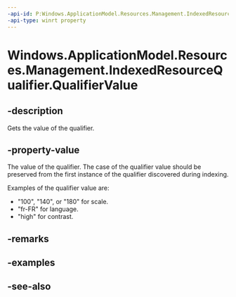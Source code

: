 ```yaml
---
-api-id: P:Windows.ApplicationModel.Resources.Management.IndexedResourceQualifier.QualifierValue
-api-type: winrt property
---
```


<!-- Property syntax
public string QualifierValue { get; }
-->

# Windows.ApplicationModel.Resources.Management.IndexedResourceQualifier.QualifierValue

## -description
Gets the value of the qualifier.

## -property-value
The value of the qualifier. The case of the qualifier value should be preserved from the first instance of the qualifier discovered during indexing.


Examples of the qualifier value are:

+ "100", "140", or "180" for scale.
+ "fr-FR" for language.
+ "high" for contrast.


## -remarks

## -examples

## -see-also

